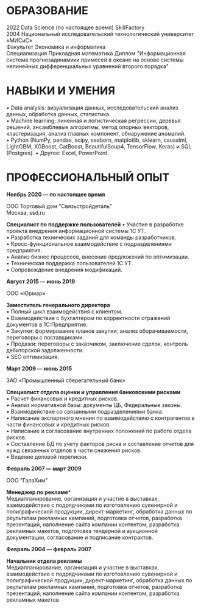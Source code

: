 # ОБРАЗОВАНИЕ

2022 Data Science (по настоящее время) SkillFactory   
2004 Национальный исследовательский технологический университет «МИСиС»   
     Факультет Экономика и информатика  
     Специализация Прикладная математика
     Диплом "Информационная система прогнозадинамики примесей в океане на основе системы нелинейных дифференциальных уравнений второго порядка"

# НАВЫКИ И УМЕНИЯ

• Data analysis: визуализация данных, исследовательский анализ данных, обработка данных, статистика.   
• Machine learning: линейная и логистическая регрессии, деревья решений, ансамблевые алгоритмы, метод опорных векторов, кластеризация, анализ главных компонент, обнаружение аномалий.   
• Python (NumPy, pandas, scipy, seaborn, matplotlib, sklearn, causalml, LightGBM, XGBoost, CatBoost, BeautifulSoup4, TensorFlow, Keras) и SQL (Postgres).   • Другое: Excel, PowerPoint.  

# ПРОФЕССИОНАЛЬНЫЙ ОПЫТ

**Ноябрь 2020 — по настоящее время**   

ООО Торговый дом "Связьстройдеталь"   
Москва, ssd.ru   

**Специалист по поддержке пользователей** 
• Участие в разработке проекта внедрения информационной системы 1С УТ.  
• Разработка технических заданий для команды разработчиков.   
• Кросс-функциональное взаимодействие с подразделениями предприятия.   
• Анализ бизнес процессов, внесение предложений по оптимизации.   
• Техническая поддержка пользователей 1С УТ.   
• Сопровождение внедрения модификаций. 

**Август 2015 — июнь 2019**

ООО «Юрмар»

**Заместитель генерального директора**   
• Полный цикл взаимодействия с клиентом.  
• Взаимодействие с бухгалтером по корректности отражений документов в 1С:Предприятие.  
• Закупки: формирование планов закупки, анализ оборачиваемости, переговоры с поставщиками.  
• Продажи: переговоры с заказчиком, заключение сделок, контроль дебиторской задолженности.   
• SEO оптимизация.  

**Март 2009 — июнь 2015**

ЗАО «Промышленный сберегательный банк»   

**Специалист отдела оценки и управления банковскими рисками**    
• Расчет финансовых и кредитных рисков.  
• Анализ нормативной базы: документы ЦБ, Федеральные законы.   
• Взаимодействие со связанными подразделениями банка.   
• Написание экспертного мнения по взаимодействию с контрагентов в части финансовых и кредитных рисков.  
• Написание и согласование внутренних положений по работе отдела рисков.  
• Составление БД по учету факторов риска и составление отчетов для нужд связанных отделов в части снижения рисков.   
• Ведение деловой переписки.  

**Февраль 2007 — март 2009**

ООО "ГалаХим"

**Менеджер по рекламе***      
Медиапланирование, организация и участие в выставках, взаимодействие с подрядчиками по изготовлению сувенирной и полиграфической продукции, директ-маркетинг, обработка данных по реультатам рекламных кампаний, подготовка отчетов, разработка презентаций, наполнение сайта компании контентом, разработка рекламных макетов, подготовка тендерной и аукционной документации, согласование и подписание контрактов.

**Февраль 2004 — февраль 2007**

**Начальник отдела рекламы**    
Медиапланирование, организация и участие в выставках, взаимодействие с подрядчиками по изготовлению сувенирной и полиграфической продукции, директ-маркетинг, обработка данных по реультатам рекламных кампаний, подготовка отчетов, разработка презентаций, наполнение сайта компании контентом, разработка рекламных макетов

